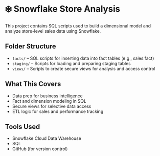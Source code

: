 # ❄️ Snowflake Store Analysis

This project contains SQL scripts used to build a dimensional model and analyze store-level sales data using Snowflake.

## Folder Structure

- `facts/` – SQL scripts for inserting data into fact tables (e.g., sales fact)
- `staging/` – Scripts for loading and preparing staging tables
- `views/` – Scripts to create secure views for analysis and access control

## What This Covers

- Data prep for business intelligence
- Fact and dimension modeling in SQL
- Secure views for selective data access
- ETL logic for sales and performance tracking

## Tools Used

- Snowflake Cloud Data Warehouse
- SQL
- GitHub (for version control)
